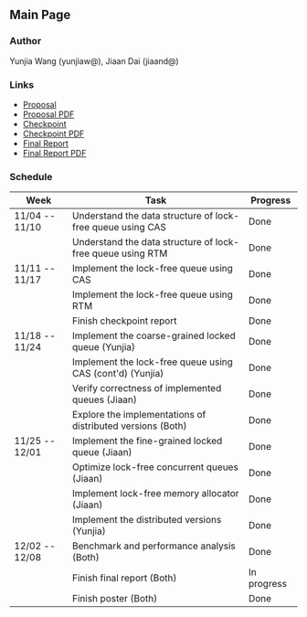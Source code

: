 ## Main Page

### Author

Yunjia Wang (yunjiaw@), Jiaan Dai (jiaand@)

### Links

* [Proposal](doc/proposal)
* [Proposal PDF](doc/proposal.pdf)
* [Checkpoint](doc/checkpoint)
* [Checkpoint PDF](doc/checkpoint.pdf)
* [Final Report](doc/final)
* [Final Report PDF](doc/final.pdf)

### Schedule

| Week           | Task                                                        | Progress    |
|----------------|-------------------------------------------------------------|-------------|
| 11/04 -- 11/10 | Understand the data structure of lock-free queue using CAS  | Done        |
|                | Understand the data structure of lock-free queue using RTM  | Done        |
| 11/11 -- 11/17 | Implement the lock-free queue using CAS                     | Done        |
|                | Implement the lock-free queue using RTM                     | Done        |
|                | Finish checkpoint report                                    | Done        |
| 11/18 -- 11/24 | Implement the coarse-grained locked queue (Yunjia)          | Done        |
|                | Implement the lock-free queue using CAS (cont'd) (Yunjia)   | Done        |
|                | Verify correctness of implemented queues (Jiaan)            | Done        |
|                | Explore the implementations of distributed versions (Both)  | Done        |
| 11/25 -- 12/01 | Implement the fine-grained locked queue (Jiaan)             | Done        |
|                | Optimize lock-free concurrent queues (Jiaan)                | Done        |
|                | Implement lock-free memory allocator (Jiaan)                | Done        |
|                | Implement the distributed versions (Yunjia)                 | Done        |
| 12/02 -- 12/08 | Benchmark and performance analysis (Both)                   | Done        |
|                | Finish final report (Both)                                  | In progress |
|                | Finish poster (Both)                                        | Done        |
